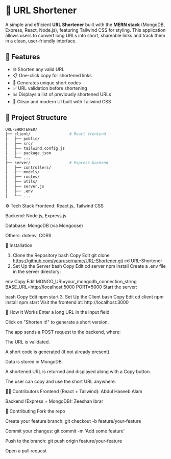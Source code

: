 # 🔗 URL Shortener

A simple and efficient **URL Shortener** built with the **MERN stack** (MongoDB, Express, React, Node.js), featuring Tailwind CSS for styling. This application allows users to convert long URLs into short, shareable links and track them in a clean, user-friendly interface.

## 🚀 Features

- 🌐 Shorten any valid URL
- 📋 One-click copy for shortened links
- 🧠 Generates unique short codes
- ✅ URL validation before shortening
- 📊 Displays a list of previously shortened URLs
- 💅 Clean and modern UI built with Tailwind CSS

## 📁 Project Structure

```bash
URL-SHORTENER/
├── client/                 # React frontend
│   ├── public/
│   ├── src/
│   ├── tailwind.config.js
│   ├── package.json
│   └── ...
├── server/                 # Express backend
│   ├── controllers/
│   ├── models/
│   ├── routes/
│   ├── utils/
│   ├── server.js
│   ├── .env
│   └── ...
````
⚙️ Tech Stack
Frontend: React.js, Tailwind CSS

Backend: Node.js, Express.js

Database: MongoDB (via Mongoose)

Others: dotenv, CORS

🔧 Installation
1. Clone the Repository
bash
Copy
Edit
git clone https://github.com/yourusername/URL-Shortener.git
cd URL-Shortener
2. Set Up the Server
bash
Copy
Edit
cd server
npm install
Create a .env file in the server directory:

env
Copy
Edit
MONGO_URI=your_mongodb_connection_string
BASE_URL=http://localhost:5000
PORT=5000
Start the server:

bash
Copy
Edit
npm start
3. Set Up the Client
bash
Copy
Edit
cd client
npm install
npm start
Visit the frontend at: http://localhost:3000

🧠 How It Works
Enter a long URL in the input field.

Click on "Shorten it!" to generate a short version.

The app sends a POST request to the backend, where:

The URL is validated.

A short code is generated (if not already present).

Data is stored in MongoDB.

A shortened URL is returned and displayed along with a Copy button.

The user can copy and use the short URL anywhere.

👨‍💻 Contributors
Frontend (React + Tailwind): Abdul Haseeb Alam

Backend (Express + MongoDB): Zeeshan Ibrar

🤝 Contributing
Fork the repo

Create your feature branch: git checkout -b feature/your-feature

Commit your changes: git commit -m 'Add some feature'

Push to the branch: git push origin feature/your-feature

Open a pull request
